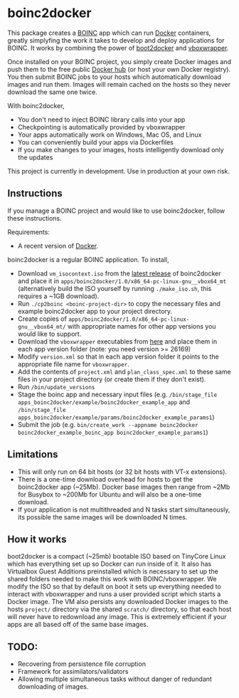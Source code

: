 boinc2docker
============

This package creates a [BOINC](https://boinc.berkeley.edu/) app which can run [Docker](https://www.docker.com/) containers, greatly simplyfing the work it takes to develop and deploy applications for BOINC. It works by combining the power of [boot2docker](http://boot2docker.io/) and [vboxwrapper](http://boinc.berkeley.edu/trac/wiki/VboxApps).

Once installed on your BOINC project, you simply create Docker images and push them to the free public [Docker hub](http://hub.docker.com) (or host your own Docker registry). You then submit BOINC jobs to your hosts which automatically download images and run them. Images will remain cached on the hosts so they never download the same one twice. 

With boinc2docker,

* You don't need to inject BOINC library calls into your app
* Checkpointing is automatically provided by vboxwrapper
* Your apps automatically work on Windows, Mac OS, and Linux
* You can conveniently build your apps via Dockerfiles
* If you make changes to your images, hosts intelligently download only the updates

This project is currently in development. Use in production at your own risk. 

Instructions
------------

If you manage a BOINC project and would like to use boinc2docker, follow these instructions. 

Requirements:

* A recent version of [Docker](https://www.docker.com/).

boinc2docker is a regular BOINC application. To install,

* Download `vm_isocontext.iso` from the [latest release](https://github.com/marius311/boinc2docker/releases) of boinc2docker and place it in `apps/boinc2docker/1.0/x86_64-pc-linux-gnu__vbox64_mt` (alternatively build the ISO yourself by running `./make_iso.sh`, this requires a ~1GB download). 
* Run `./cp2boinc <boinc-project-dir>` to copy the necessary files and example boinc2docker app to your project directory. 
* Create copies of `apps/boinc2docker/1.0/x86_64-pc-linux-gnu__vbox64_mt/` with appropriate names for other app versions you would like to support. 
* Download the `vboxwrapper` executables from [here](http://boinc.berkeley.edu/dl) and place them in each app version folder (note: you need version >= 26169)
* Modify `version.xml` so that in each app version folder it points to the appropriate file name for `vboxwrapper`.
* Add the contents of `project.xml` and `plan_class_spec.xml` to these same files in your project directory (or create them if they don't exist).
* Run `/bin/update_versions`
* Stage the boinc app and necessary input files (e.g. `/bin/stage_file apps_boinc2docker/example/boinc2docker_example_app` and `/bin/stage_file apps_boinc2docker/example/params/boinc2docker_example_params1`)
* Submit the job (e.g. `bin/create_work --appname boinc2docker boinc2docker_example_boinc_app boinc2docker_example_params1`)


Limitations 
-----------
* This will only run on 64 bit hosts (or 32 bit hosts with VT-x extensions). 
* There is a one-time download overhead for hosts to get the boinc2docker app (~25Mb). Docker base images then range from ~2Mb for Busybox to ~200Mb for Ubuntu and will also be a one-time download. 
* If your application is not multithreaded and N tasks start simultaneously, its possible the same images will be downloaded N times. 



How it works
------------

boot2docker is a compact (~25mb) bootable ISO based on TinyCore Linux which has everything set up so Docker can run inside of it. It also has Virtualbox Guest Additions preinstalled which is necessary to set up the shared folders needed to make this work with BOINC/vboxwrapper. We modify the ISO so that by default on boot it sets up everything needed to interact with vboxwrapper and runs a user provided script which starts a Docker image. The VM also persists any downloaded Docker images to the hosts `project/` directory via the shared `scratch/` directory, so that each host will never have to redownload any image. This is extremely efficient if your apps are all based off of the same base images. 


TODO:
-----
* Recovering from persistence file corruption
* Framework for assimilators/validators
* Allowing multiple simultaneous tasks without danger of redundant downloading of images. 
